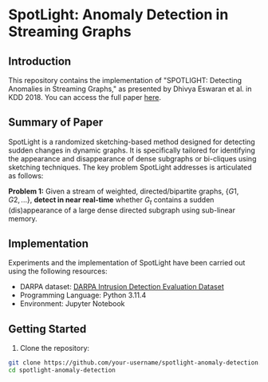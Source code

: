 # SpotLight: Anomaly Detection in Streaming Graphs

## Introduction

This repository contains the implementation of "SPOTLIGHT: Detecting Anomalies in Streaming Graphs," as presented by Dhivya Eswaran et al. in KDD 2018. You can access the full paper [here](https://www.kdd.org/kdd2018/accepted-papers/view/spotlight-detecting-anomalies-in-streaming-graphs).

## Summary of Paper

SpotLight is a randomized sketching-based method designed for detecting sudden changes in dynamic graphs. It is specifically tailored for identifying the appearance and disappearance of dense subgraphs or bi-cliques using sketching techniques. The key problem SpotLight addresses is articulated as follows:

**Problem 1:** Given a stream of weighted, directed/bipartite graphs, $\{G1, G2, . . .\}$, **detect in near real-time** whether $G_t$ contains a sudden (dis)appearance of a large dense directed subgraph using sub-linear memory.

## Implementation

Experiments and the implementation of SpotLight have been carried out using the following resources:

- DARPA dataset: [DARPA Intrusion Detection Evaluation Dataset](https://www.ll.mit.edu/r-d/datasets/1998-darpa-intrusion-detection-evaluation-dataset)
- Programming Language: Python 3.11.4
- Environment: Jupyter Notebook

## Getting Started

1. Clone the repository:

```bash
git clone https://github.com/your-username/spotlight-anomaly-detection.git
cd spotlight-anomaly-detection
